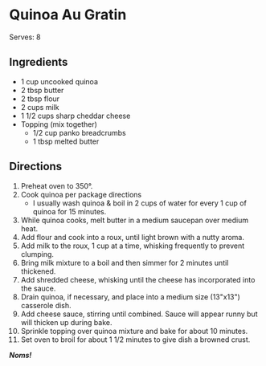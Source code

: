 # Quinoa Au Gratin

Serves: 8

## Ingredients

* 1 cup uncooked quinoa
* 2 tbsp butter
* 2 tbsp flour
* 2 cups milk
* 1 1/2 cups sharp cheddar cheese
* Topping (mix together)
  * 1/2 cup panko breadcrumbs
  * 1 tbsp melted butter

## Directions

1. Preheat oven to 350&deg;.
2. Cook quinoa per package directions
    * I usually wash quinoa & boil in 2 cups of water for every 1 cup of quinoa for 15 minutes.
3. While quinoa cooks, melt butter in a medium saucepan over medium heat.
4. Add flour and cook into a roux, until light brown with a nutty aroma.
5. Add milk to the roux, 1 cup at a time, whisking frequently to prevent clumping.
6. Bring milk mixture to a boil and then simmer for 2 minutes until thickened.
7. Add shredded cheese, whisking until the cheese has incorporated into the sauce.
8. Drain quinoa, if necessary, and place into a medium size (13"x13") casserole dish.
9. Add cheese sauce, stirring until combined. Sauce will appear runny but will thicken up during bake.
10. Sprinkle topping over quinoa mixture and bake for about 10 minutes.
11. Set oven to broil for about 1 1/2 minutes to give dish a browned crust.

_**Noms!**_